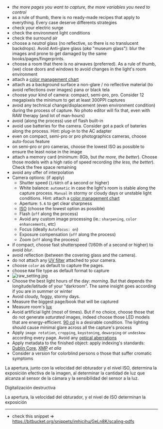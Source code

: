 * _the more pages you want to capture, the more variables you need to control_
* as a rule of thumb, there is no ready-made recipes that apply to everything. Every case deserve differents strategies
* check your electric surge
* check the environment light conditions
* check the surround air
* choose a _neutral_ glass (no reflective, so there is no translucent backdrops). Avoid Anti-glare glass (_aka_ "museum glass"): blur the images and prone to get damaged by the same books/pages/fingerprints.
* choose a room that there is no airwaves (preferred). As a rule of thumb, (we) close doors and windows to avoid changes in the light's room environment
* attach a [color management chart](https://bitbucket.org/imhicihu/incunnabilia-early-book-digitization/issues/29/workflow-color-management-chart)
* attach as a background surface a non-glare / no reflective material (to avoid reflections over images)  pana or black tela
* choose your kind of camera: compact, semi-pro, pro. Consider 12 megapixels the minimum to get at least 300PPI captures
* avoid any technical change/displacement (even environment condition) during the process of capture. No photo editor will fix that, even with RAW therapy (and lot of man-hours)
* avoid (along the process) use of flash built-in
* avoid use batteries for the camera. Consider got a pack of bateries along the process. Hint: plug-in to the AC adapter
* even on compact, semi-pro or pro photographics cameras, choose auto-focus feature
* on semi-pro or pro cameras, choose the lowest ISO as possible to ensure the least noise in the image
* attach a memory card (minimum: 8Gb, but _the more, the better_). Choose those models with a high ratio of speed recording (_the less, the better_). Check the free space remaining
* avoid any offer of interpolation
* Camera options: (if apply)
	* Shutter speed (`1/60th` of a second or higher)
	* White balance: `automatic` in case the light's room is stable along the capture process. `Manual` in stormy or cloudy days or unstable light conditions. Hint: attach a [color management chart](https://bitbucket.org/imhicihu/incunnabilia-early-book-digitization/issues/29/workflow-color-management-chart)
	* Aperture: `5.6` to get clear sharpness
	* [ISO](https://en.wikipedia.org/wiki/Film_speed) (choose the lowest option as possible)
	* Flash (`off` along the process)
	* Avoid any custom image processing (ie.: `sharpening`, `color enhancements`, etc)
	* Focus (ideally `Autofocus: on`)
	* Exposure compensation (`off` along the process)
	* Zoom (`off` along the process)
* if compact, choose fast shutterspeed (1/60th of a second or higher) to avoid _blur_.
* avoid reflection (between the covering glass and the camera).
* do not attach any [UV filter](https://improvephotography.com/2278/12-photography-myths-every-photographer-should-know/) attached to your camera.
* choose `color` as default to capture the pages.
* choose `RAW` file type as default format to capture 
* ![raw_setting.jpg](https://bitbucket.org/repo/5qA7gpA/images/93963878-raw_setting.jpg)
* Choose the best light hours of the day: _morning_. But that depends the longitude/latitude of your "darkroom". The same insight goes according if you are in summer or winter
* Avoid cloudy, foggy, stormy days. 
* Measure the biggest page/book that will be captured
* Measure room's [lux](https://itunes.apple.com/es/app/light-meter-lux-measurement-tool/id642285909?mt=8)
* Avoid artificial light (most of times). But if no choice, choose those that do not generate _saturated_ images, indeed choose those LED models that are energy-efficient. [90 cd](https://en.wikipedia.org/wiki/Candela) is a desirable condition. The lighting should cause minimal glare across all the capture's process
* Apply `image rotation`, `cropping`, `keystoning`, `dewarping` or `undeskew` according every page. Avoid any [optical aberrations](https://en.wikipedia.org/wiki/Optical_aberration#Distortion_of_the_image)
* Apply metadata to the finished object: apply indexing's standards: [Dublin Core](https://en.wikipedia.org/wiki/Dublin_Core), [XMP](https://en.wikipedia.org/wiki/Extensible_Metadata_Platform) _et alia_
* Consider a version for colorblind persons o those that suffer cromatic symptoms




La apertura, junto con la velocidad del obturador y el nivel ISO, determina la exposición efectiva de la imagen, al determinar la cantidad de luz que alcanza al sensor de la cámara y la sensibilidad del sensor a la luz.

Digitalización destructiva

La apertura, la velocidad del obturador, y el nivel de ISO determinan la exposición






-----------------
* check this snippet => https://bitbucket.org/snippets/imhicihu/GeLn8K/scaling-pdfs